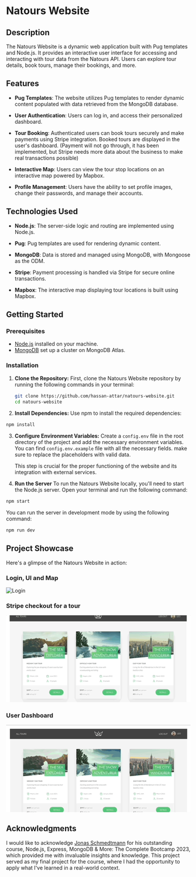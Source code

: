 # Natours Website

## Description

The Natours Website is a dynamic web application built with Pug templates and Node.js. It provides an interactive user interface for accessing and interacting with tour data from the Natours API. Users can explore tour details, book tours, manage their bookings, and more.

## Features

- **Pug Templates**: The website utilizes Pug templates to render dynamic content populated with data retrieved from the MongoDB database.

- **User Authentication**: Users can log in, and access their personalized dashboard.

- **Tour Booking**: Authenticated users can book tours securely and make payments using Stripe integration. Booked tours are displayed in the user's dashboard. (Payment will not go through, it has been implemented, but Stripe needs more data about the business to make real transactions possible)

- **Interactive Map**: Users can view the tour stop locations on an interactive map powered by Mapbox.

- **Profile Management**: Users have the ability to set profile images, change their passwords, and manage their accounts.

## Technologies Used

- **Node.js**: The server-side logic and routing are implemented using Node.js.

- **Pug**: Pug templates are used for rendering dynamic content.

- **MongoDB**: Data is stored and managed using MongoDB, with Mongoose as the ODM.

- **Stripe**: Payment processing is handled via Stripe for secure online transactions.

- **Mapbox**: The interactive map displaying tour locations is built using Mapbox.

## Getting Started

### Prerequisites

- [Node.js](https://nodejs.org/) installed on your machine.
- [MongoDB](https://www.mongodb.com/) set up a cluster on MongoDB Atlas.

### Installation

1. **Clone the Repository:**
   First, clone the Natours Website repository by running the following commands in your terminal:

   ```bash
   git clone https://github.com/hassan-attar/natours-website.git
   cd natours-website
   ```

2. **Install Dependencies:**
   Use npm to install the required dependencies:

```bash
npm install
```

3. **Configure Environment Variables:**
   Create a `config.env` file in the root directory of the project and add the necessary environment variables. You can find `config.env.example` file with all the necessary fields. make sure to replace the placeholders with valid data.

   This step is crucial for the proper functioning of the website and its integration with external services.

4. **Run the Server**
   To run the Natours Website locally, you'll need to start the Node.js server. Open your terminal and run the following command:

```bash
npm start
```

You can run the server in development mode by using the following command:

```bash
npm run dev
```

## Project Showcase

Here's a glimpse of the Natours Website in action:

### Login, UI and Map

![Login](./gif/natours-login.gif)

### Stripe checkout for a tour

![Stripe Checkout Session](./gif/natours-stripe.gif)

### User Dashboard

![User Dashboard](./gif/natours-dashboard.gif)

## Acknowledgments

I would like to acknowledge [Jonas Schmedtmann](https://www.udemy.com/user/jonasschmedtmann/) for his outstanding course, Node.js, Express, MongoDB & More: The Complete Bootcamp 2023, which provided me with invaluable insights and knowledge. This project served as my final project for the course, where I had the opportunity to apply what I've learned in a real-world context.
